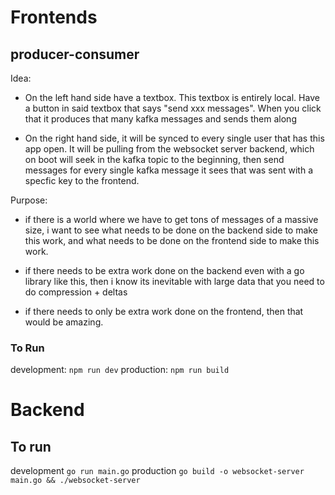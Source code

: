 # Frontends 
## producer-consumer
Idea: 
- On the left hand side have a textbox. This textbox is entirely local. Have a button in said textbox that says "send xxx messages". When you click that it produces that many kafka messages and sends them along 

- On the right hand side, it will be synced to every single user that has this app open. It will be pulling from the websocket server backend, which on boot will seek in the kafka topic to the beginning, then send messages for every single kafka message it sees that was sent with a specfic key to the frontend. 


Purpose: 
- if there is a world where we have to get tons of messages of a massive size, i want to see what needs to be done on the backend side to make this work, and what needs to be done on the frontend side to make this work.

- if there needs to be extra work done on the backend even with a go library like this, then i know its inevitable with large data that you need to do compression + deltas 

- if there needs to only be extra work done on the frontend, then that would be amazing. 

### To Run 
development: `npm run dev`
production: `npm run build` 

# Backend 
## To run 
development `go run main.go` 
production `go build -o websocket-server main.go && ./websocket-server` 
